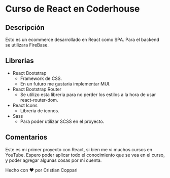# Curso de React en Coderhouse
## Descripción
Esto es un ecommerce desarrollado en React como SPA.
Para el backend se utilizara FireBase.

## Librerias
- React Bootstrap 
  - Framework de CSS.
  - En un futuro me gustaria implementar MUI.
- React Bootstrap Router
  - Se utilizo esta libreria para no perder los estilos a la hora de usar react-router-dom.
- React Icons
  - Libreria de iconos.
- Sass
  - Para poder utilizar SCSS en el proyecto.
  
## Comentarios
Este es mi primer proyecto con React, si bien me vi muchos cursos en YouTube.
Espero poder aplicar todo el conocimiento que se vea en el curso, y poder agregar algunas cosas por mi cuenta.

Hecho con ❤️ por Cristian Coppari

